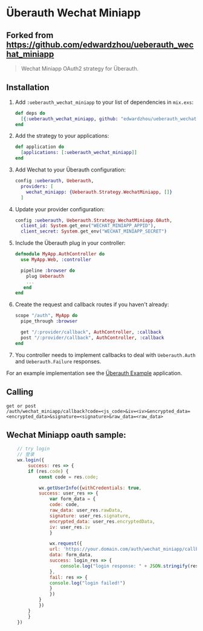 # Überauth Wechat Miniapp
## Forked from https://github.com/edwardzhou/ueberauth_wechat_miniapp

> Wechat Miniapp OAuth2 strategy for Überauth.

## Installation

1. Add `:ueberauth_wechat_miniapp` to your list of dependencies in `mix.exs`:

    ```elixir
    def deps do
      [{:ueberauth_wechat_miniapp, github: "edwardzhou/ueberauth_wechat_miniapp"}]
    end
    ```

1. Add the strategy to your applications:

    ```elixir
    def application do
      [applications: [:ueberauth_wechat_miniapp]]
    end
    ```

1. Add Wechat to your Überauth configuration:

    ```elixir
    config :ueberauth, Ueberauth,
      providers: [
        wechat_miniapp: {Ueberauth.Strategy.WechatMiniapp, []}
      ]
    ```

1.  Update your provider configuration:

    ```elixir
    config :ueberauth, Ueberauth.Strategy.WechatMiniapp.OAuth,
      client_id: System.get_env("WECHAT_MINIAPP_APPID"),
      client_secret: System.get_env("WECHAT_MINIAPP_SECRET")
    ```

1.  Include the Überauth plug in your controller:

    ```elixir
    defmodule MyApp.AuthController do
      use MyApp.Web, :controller

      pipeline :browser do
        plug Ueberauth
        ...
       end
    end
    ```

1.  Create the request and callback routes if you haven't already:

    ```elixir
    scope "/auth", MyApp do
      pipe_through :browser

      get "/:provider/callback", AuthController, :callback
      post "/:provider/callback", AuthController, :callback
    end
    ```

1. You controller needs to implement callbacks to deal with `Ueberauth.Auth` and `Ueberauth.Failure` responses.

For an example implementation see the [Überauth Example](https://github.com/ueberauth/ueberauth_example) application.

## Calling
    get or post
    /auth/wechat_miniapp/callback?code=<js_code>&iv=<iv>&encrypted_data=<encrypted_data>&signature=<signature>&raw_data=<raw_data>


## Wechat Miniapp oauth sample:
```javascript
    // try login
    // 登录
    wx.login({
        success: res => {
        if (res.code) {
            const code = res.code;

            wx.getUserInfo({withCredentials: true,
            success: user_res => {
                var form_data = {
                code: code,
                raw_data: user_res.rawData,
                signature: user_res.signature,
                encrypted_data: user_res.encryptedData,
                iv: user_res.iv
                }

                wx.request({
                url: 'https://your.domain.com/auth/wechat_miniapp/callback',
                data: form_data,
                success: login_res => {
                    console.log("login response: " + JSON.stringify(res));
                },
                fail: res => {
                console.log("login failed!")
                }
                })
            }
            })
        }
        }
    })

```

